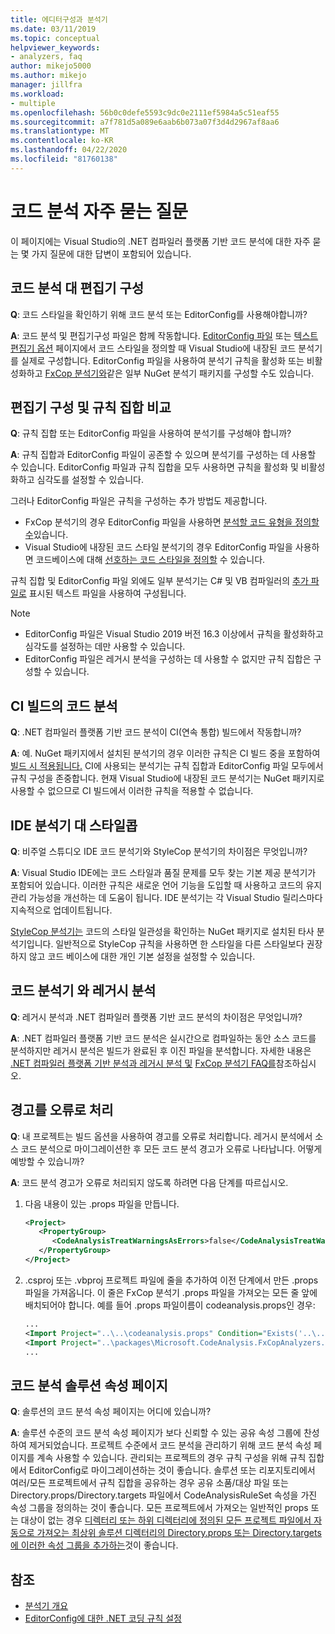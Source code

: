 ```yaml
---
title: 에디터구성과 분석기
ms.date: 03/11/2019
ms.topic: conceptual
helpviewer_keywords:
- analyzers, faq
author: mikejo5000
ms.author: mikejo
manager: jillfra
ms.workload:
- multiple
ms.openlocfilehash: 56b0c0defe5593c9dc0e2111ef5984a5c51eaf55
ms.sourcegitcommit: a7f781d5a089e6aab6b073a07f3d4d2967af8aa6
ms.translationtype: MT
ms.contentlocale: ko-KR
ms.lasthandoff: 04/22/2020
ms.locfileid: "81760138"
---
```

# <a name="code-analysis-faq"></a>코드 분석 자주 묻는 질문

이 페이지에는 Visual Studio의 .NET 컴파일러 플랫폼 기반 코드 분석에 대한 자주 묻는 몇 가지 질문에 대한 답변이 포함되어 있습니다.

## <a name="code-analysis-versus-editorconfig"></a>코드 분석 대 편집기 구성

**Q**: 코드 스타일을 확인하기 위해 코드 분석 또는 EditorConfig를 사용해야합니까?

**A**: 코드 분석 및 편집기구성 파일은 함께 작동합니다. [EditorConfig 파일](../ide/editorconfig-code-style-settings-reference.md) 또는 [텍스트 편집기 옵션](../ide/code-styles-and-code-cleanup.md) 페이지에서 코드 스타일을 정의할 때 Visual Studio에 내장된 코드 분석기를 실제로 구성합니다. EditorConfig 파일을 사용하여 분석기 규칙을 활성화 또는 비활성화하고 [FxCop 분석기와](configure-fxcop-analyzers.md)같은 일부 NuGet 분석기 패키지를 구성할 수도 있습니다.

## <a name="editorconfig-versus-rule-sets"></a>편집기 구성 및 규칙 집합 비교

**Q**: 규칙 집합 또는 EditorConfig 파일을 사용하여 분석기를 구성해야 합니까?

**A**: 규칙 집합과 EditorConfig 파일이 공존할 수 있으며 분석기를 구성하는 데 사용할 수 있습니다. EditorConfig 파일과 규칙 집합을 모두 사용하면 규칙을 활성화 및 비활성화하고 심각도를 설정할 수 있습니다.

그러나 EditorConfig 파일은 규칙을 구성하는 추가 방법도 제공합니다.

- FxCop 분석기의 경우 EditorConfig 파일을 사용하면 [분석할 코드 유형을 정의할 수](fxcop-analyzer-options.md)있습니다.
- Visual Studio에 내장된 코드 스타일 분석기의 경우 EditorConfig 파일을 사용하면 코드베이스에 대해 [선호하는 코드 스타일을 정의할](../ide/editorconfig-code-style-settings-reference.md) 수 있습니다.

규칙 집합 및 EditorConfig 파일 외에도 일부 분석기는 C# 및 VB 컴파일러의 [추가 파일로](../ide/build-actions.md#build-action-values) 표시된 텍스트 파일을 사용하여 구성됩니다.

> [!NOTE]
> - EditorConfig 파일은 Visual Studio 2019 버전 16.3 이상에서 규칙을 활성화하고 심각도를 설정하는 데만 사용할 수 있습니다.
> - EditorConfig 파일은 레거시 분석을 구성하는 데 사용할 수 없지만 규칙 집합은 구성할 수 있습니다.

## <a name="code-analysis-in-ci-builds"></a>CI 빌드의 코드 분석

**Q**: .NET 컴파일러 플랫폼 기반 코드 분석이 CI(연속 통합) 빌드에서 작동합니까?

**A**: 예. NuGet 패키지에서 설치된 분석기의 경우 이러한 규칙은 CI 빌드 중을 포함하여 [빌드 시 적용됩니다.](roslyn-analyzers-overview.md#build-errors) CI에 사용되는 분석기는 규칙 집합과 EditorConfig 파일 모두에서 규칙 구성을 존중합니다. 현재 Visual Studio에 내장된 코드 분석기는 NuGet 패키지로 사용할 수 없으므로 CI 빌드에서 이러한 규칙을 적용할 수 없습니다.

## <a name="ide-analyzers-versus-stylecop"></a>IDE 분석기 대 스타일콥

**Q**: 비주얼 스튜디오 IDE 코드 분석기와 StyleCop 분석기의 차이점은 무엇입니까?

**A**: Visual Studio IDE에는 코드 스타일과 품질 문제를 모두 찾는 기본 제공 분석기가 포함되어 있습니다. 이러한 규칙은 새로운 언어 기능을 도입할 때 사용하고 코드의 유지 관리 가능성을 개선하는 데 도움이 됩니다. IDE 분석기는 각 Visual Studio 릴리스마다 지속적으로 업데이트됩니다.

[StyleCop 분석기는](https://github.com/DotNetAnalyzers/StyleCopAnalyzers) 코드의 스타일 일관성을 확인하는 NuGet 패키지로 설치된 타사 분석기입니다. 일반적으로 StyleCop 규칙을 사용하면 한 스타일을 다른 스타일보다 권장하지 않고 코드 베이스에 대한 개인 기본 설정을 설정할 수 있습니다.

## <a name="code-analyzers-versus-legacy-analysis"></a>코드 분석기 와 레거시 분석

**Q**: 레거시 분석과 .NET 컴파일러 플랫폼 기반 코드 분석의 차이점은 무엇입니까?

**A**: .NET 컴파일러 플랫폼 기반 코드 분석은 실시간으로 컴파일하는 동안 소스 코드를 분석하지만 레거시 분석은 빌드가 완료된 후 이진 파일을 분석합니다. 자세한 내용은 [.NET 컴파일러 플랫폼 기반 분석과 레거시 분석 및](roslyn-analyzers-overview.md#source-code-analysis-versus-legacy-analysis) [FxCop 분석기 FAQ를](fxcop-analyzers-faq.md)참조하십시오.

## <a name="treat-warnings-as-errors"></a>경고를 오류로 처리

**Q**: 내 프로젝트는 빌드 옵션을 사용하여 경고를 오류로 처리합니다. 레거시 분석에서 소스 코드 분석으로 마이그레이션한 후 모든 코드 분석 경고가 오류로 나타납니다. 어떻게 예방할 수 있습니까?

**A**: 코드 분석 경고가 오류로 처리되지 않도록 하려면 다음 단계를 따르십시오.

  1. 다음 내용이 있는 .props 파일을 만듭니다.

     ```xml
     <Project>
        <PropertyGroup>
           <CodeAnalysisTreatWarningsAsErrors>false</CodeAnalysisTreatWarningsAsErrors>
        </PropertyGroup>
     </Project>
     ```

  2. .csproj 또는 .vbproj 프로젝트 파일에 줄을 추가하여 이전 단계에서 만든 .props 파일을 가져옵니다. 이 줄은 FxCop 분석기 .props 파일을 가져오는 모든 줄 앞에 배치되어야 합니다. 예를 들어 .props 파일이름이 codeanalysis.props인 경우:

     ```xml
     ...
     <Import Project="..\..\codeanalysis.props" Condition="Exists('..\..\codeanalysis.props')" />
     <Import Project="..\packages\Microsoft.CodeAnalysis.FxCopAnalyzers.2.6.5\build\Microsoft.CodeAnalysis.FxCopAnalyzers.props" Condition="Exists('..\packages\Microsoft.CodeAnalysis.FxCopAnalyzers.2.6.5\build\Microsoft.CodeAnalysis.FxCopAnalyzers.props')" />
     ...
     ```

## <a name="code-analysis-solution-property-page"></a>코드 분석 솔루션 속성 페이지

**Q**: 솔루션의 코드 분석 속성 페이지는 어디에 있습니까?

**A**: 솔루션 수준의 코드 분석 속성 페이지가 보다 신뢰할 수 있는 공유 속성 그룹에 찬성하여 제거되었습니다. 프로젝트 수준에서 코드 분석을 관리하기 위해 코드 분석 속성 페이지를 계속 사용할 수 있습니다. 관리되는 프로젝트의 경우 규칙 구성을 위해 규칙 집합에서 EditorConfig로 마이그레이션하는 것이 좋습니다.  솔루션 또는 리포지토리에서 여러/모든 프로젝트에서 규칙 집합을 공유하는 경우 공유 소품/대상 파일 또는 Directory.props/Directory.targets 파일에서 CodeAnalysisRuleSet 속성을 가진 속성 그룹을 정의하는 것이 좋습니다. 모든 프로젝트에서 가져오는 일반적인 props 또는 대상이 없는 경우 [디렉터리 또는 하위 디렉터리에 정의된 모든 프로젝트 파일에서 자동으로 가져오는 최상위 솔루션 디렉터리의 Directory.props 또는 Directory.targets에 이러한 속성 그룹을 추가하는](https://docs.microsoft.com/visualstudio/msbuild/customize-your-build?directorybuildprops-and-directorybuildtargets)것이 좋습니다.

## <a name="see-also"></a>참조

- [분석기 개요](roslyn-analyzers-overview.md)
- [EditorConfig에 대한 .NET 코딩 규칙 설정](../ide/editorconfig-code-style-settings-reference.md)
